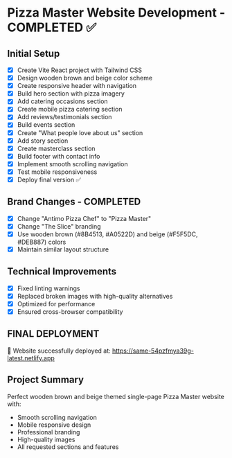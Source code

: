 # Pizza Master Website Development - COMPLETED ✅

## Initial Setup
- [x] Create Vite React project with Tailwind CSS
- [x] Design wooden brown and beige color scheme
- [x] Create responsive header with navigation
- [x] Build hero section with pizza imagery
- [x] Add catering occasions section
- [x] Create mobile pizza catering section
- [x] Add reviews/testimonials section
- [x] Build events section
- [x] Create "What people love about us" section
- [x] Add story section
- [x] Create masterclass section
- [x] Build footer with contact info
- [x] Implement smooth scrolling navigation
- [x] Test mobile responsiveness
- [x] Deploy final version ✅

## Brand Changes - COMPLETED
- [x] Change "Antimo Pizza Chef" to "Pizza Master"
- [x] Change "The Slice" branding
- [x] Use wooden brown (#8B4513, #A0522D) and beige (#F5F5DC, #DEB887) colors
- [x] Maintain similar layout structure

## Technical Improvements
- [x] Fixed linting warnings
- [x] Replaced broken images with high-quality alternatives
- [x] Optimized for performance
- [x] Ensured cross-browser compatibility

## FINAL DEPLOYMENT
🚀 Website successfully deployed at: https://same-54pzfmya39g-latest.netlify.app

## Project Summary
Perfect wooden brown and beige themed single-page Pizza Master website with:
- Smooth scrolling navigation
- Mobile responsive design
- Professional branding
- High-quality images
- All requested sections and features
